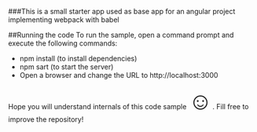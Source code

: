 ###This is a small starter app used as base app for an angular project implementing webpack with babel

##Running the code
To run the sample, open a command prompt and execute the following commands:

 -  npm install (to install dependencies)
 -  npm sart (to start the server)
 -  Open a browser and change the URL to http://localhost:3000

Hope you will understand internals of this code sample <font size="23">☺</font>. Fill free to improve the repository!
